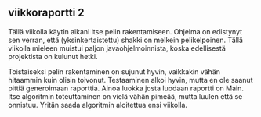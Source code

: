 ## viikkoraportti 2

Tällä viikolla käytin aikani itse pelin rakentamiseen. Ohjelma on edistynyt sen verran, että (yksinkertaistettu) shakki on melkein pelikelpoinen. Tällä viikolla mieleen muistui paljon javaohjelmoinnista, koska edellisestä projektista on kulunut hetki.

Toistaiseksi pelin rakentaminen on sujunut hyvin, vaikkakin vähän hitaammin kuin olisin toivonut. Testaaminen alkoi hyvin, mutta en ole saanut pittiä generoimaan raporttia. Ainoa luokka josta luodaan raportti on Main. Itse algoritmin toteuttaminen on vielä vähän pimeää, mutta luulen että se onnistuu. Yritän saada algoritmin aloitettua ensi viikolla.
